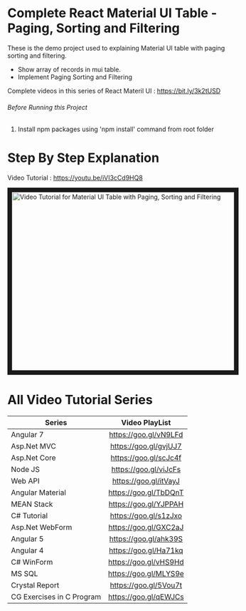# Complete React Material UI Table - Paging, Sorting and Filtering

These is the demo project used to explaining Material UI table with paging sorting and filtering.
- Show array of records in mui table.
- Implement Paging Sorting and Filtering

Complete videos in this series of React Materil UI : https://bit.ly/3k2tUSD

###### Before Running this Project
 1. Install npm packages using 'npm install' command from root folder

 # Step By Step Explanation

 Video Tutorial : https://youtu.be/iVI3cCd9HQ8
 
 <a href="http://www.youtube.com/watch?feature=player_embedded&v=iVI3cCd9HQ8
" target="_blank"><img src="http://img.youtube.com/vi/iVI3cCd9HQ8/0.jpg" 
alt="Video Tutorial for Material UI Table with Paging, Sorting and Filtering" width="500" height="400" border="10" /></a>


# All Video Tutorial Series
| Series        | Video PlayList          |
| ------------- |:-------------:|
| Angular 7|https://goo.gl/vN9LFd  |
| Asp.Net MVC|https://goo.gl/gvjUJ7  |
| Asp.Net Core|https://goo.gl/scJc4f  |
| Node JS|https://goo.gl/viJcFs  |
| Web API|https://goo.gl/itVayJ  |
| Angular Material|https://goo.gl/TbDQnT  |
| MEAN Stack|https://goo.gl/YJPPAH  |
| C# Tutorial|https://goo.gl/s1zJxo  |
| Asp.Net WebForm|https://goo.gl/GXC2aJ  |
| Angular 5|https://goo.gl/ahk39S  |
| Angular 4|https://goo.gl/Ha71kq  |
| C# WinForm|https://goo.gl/vHS9Hd  |
| MS SQL|https://goo.gl/MLYS9e  |
| Crystal Report|https://goo.gl/5Vou7t  |
| CG Exercises in C Program|https://goo.gl/qEWJCs  |
